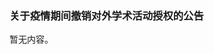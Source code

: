 <h3 class="text-center">关于疫情期间撤销对外学术活动授权的公告 </h3>

[title]: <> (关于疫情期间撤销对外学术活动授权的公告)
[time]: <> (2020-02-11)

暂无内容。
